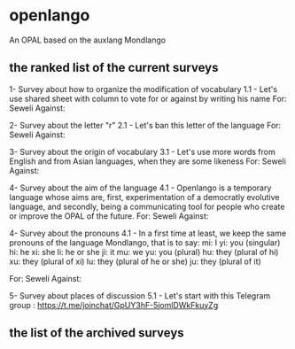 # openlango
An OPAL based on the auxlang Mondlango

## the ranked list of the current surveys

1- Survey about how to organize the modification of vocabulary
1.1 - Let's use shared sheet with column to vote for or against by writing his name
For: Seweli
Against:
 
2- Survey about the letter "r" 
2.1 - Let's ban this letter of the language 
For: Seweli 
Against: 
 
3- Survey about the origin of vocabulary
3.1 - Let's use more words from English and from Asian languages, when they are some likeness
For: Seweli
Against:

4- Survey about the aim of the language
4.1 - Openlango is a temporary language whose aims are, first, experimentation of a democratly evolutive language, and secondly, being a communicating tool for people who create or improve the OPAL of the future.
For: Seweli
Against:

4- Survey about the pronouns
4.1 - In a first time at least, we keep the same pronouns of the language Mondlango, that is to say:
mi: I
yi:  you (singular)
hi:  he
xi:  she
li:  he or she
ji:  it
mu:  we
yu:  you (plural)
hu:  they (plural of hi)
xu:  they (plural of xi)
lu:  they (plural of he or she)
ju:  they (plural of it)

For: Seweli
Against:

5- Survey about places of discussion
5.1 - Let's start with this Telegram group : https://t.me/joinchat/GpUY3hF-5jomlDWkFkuyZg


## the list of the archived surveys
